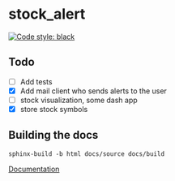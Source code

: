 # stock_alert
[![Code style: black](https://img.shields.io/badge/code%20style-black-000000.svg)](https://github.com/psf/black)

## Todo
- [ ] Add tests
- [x] Add mail client who sends alerts to the user
- [ ] stock visualization, some dash app
- [x] store stock symbols 

## Building the docs
```
sphinx-build -b html docs/source docs/build
```

[Documentation](./docs/source/index.rst)

